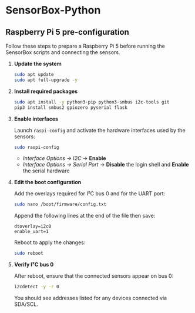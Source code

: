# SensorBox-Python

## Raspberry Pi 5 pre-configuration

Follow these steps to prepare a Raspberry Pi 5 before running the SensorBox scripts and connecting the sensors.

1. **Update the system**

   ```bash
   sudo apt update
   sudo apt full-upgrade -y
   ```

2. **Install required packages**

   ```bash
   sudo apt install -y python3-pip python3-smbus i2c-tools git
   pip3 install smbus2 gpiozero pyserial flask
   ```

3. **Enable interfaces**

   Launch `raspi-config` and activate the hardware interfaces used by the sensors:

   ```bash
   sudo raspi-config
   ```

   - *Interface Options → I2C* → **Enable**
   - *Interface Options → Serial Port* → **Disable** the login shell and **Enable** the serial hardware

4. **Edit the boot configuration**

   Add the overlays required for I²C bus 0 and for the UART port:

   ```bash
   sudo nano /boot/firmware/config.txt
   ```

   Append the following lines at the end of the file then save:

   ```
   dtoverlay=i2c0
   enable_uart=1
   ```

   Reboot to apply the changes:

   ```bash
   sudo reboot
   ```

5. **Verify I²C bus 0**

   After reboot, ensure that the connected sensors appear on bus 0:

   ```bash
   i2cdetect -y -r 0
   ```

   You should see addresses listed for any devices connected via SDA/SCL.

